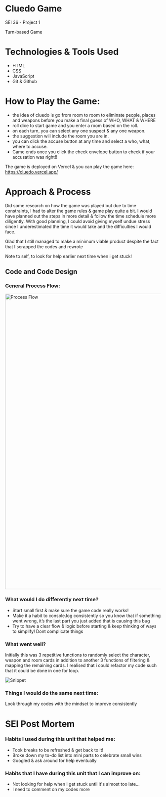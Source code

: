 # Cluedo Game 

SEI 36 - Project 1

Turn-based Game

# Technologies & Tools Used 
- HTML
- CSS
- JavaScript
- Git & Github

# How to Play the Game: 
- the idea of cluedo is go from room to room to eliminate people, places and weapons before you make a final guess of WHO, WHAT & WHERE
- roll dice to start game and you enter a room based on the roll. 
- on each turn, you can select any one suspect & any one weapon. 
- the suggestion will include the room you are in. 
- you can click the accuse button at any time and select a who, what, where to accuse. 
- Game ends once you click the check envelope button to check if your accusation was right!!

The game is deployed on Vercel & you can play the game here: https://cluedo.vercel.app/

# Approach & Process
Did some research on how the game was played but due to time constraints, I had to alter the game rules & game play quite a bit. 
I would have planned out the steps in more detail & follow the time schedule more diligently. With good planning, I could avoid giving myself undue stress since I underestimated the time it would take and the difficulties I would face. 

Glad that I still managed to make a minimum viable product despite the fact that I scrapped the codes and rewrote 

Note to self, to look for help earlier next time when i get stuck! 

## Code and Code Design

### General Process Flow: 

<img width="956" alt="Process Flow" src="https://user-images.githubusercontent.com/103851181/168554002-464e676d-62b3-4eb1-865a-b68f930449db.png">

### What would I do differently next time?
- Start small first & make sure the game code really works! 
- Make it a habit to console.log consistently so you know that if something went wrong, it’s the last part you just added that is causing this bug
- Try to have a clear flow & logic before starting & keep thinking of ways to simplify! Dont complicate things

### What went well?
Initially this was 3 repetitive functions to randomly select the character, weapon and room cards in addition to another 3 functions of filtering & mapping the remaining cards. I realised that i could refactor my code such that it could be done in one for loop.

![Snippet](https://user-images.githubusercontent.com/103851181/168575141-c6f94463-29bc-4ab7-8d2b-40a7ff15a31b.png)

### Things I would do the same next time: 
Look through my codes with the mindset to improve consistently
 
# SEI Post Mortem
### Habits I used during this unit that helped me: 
- Took breaks to be refreshed & get back to it! 
- Broke down my to-do list into mini parts to celebrate small wins 
- Googled & ask around for help eventually
### Habits that I have during this unit that I can improve on:
- Not looking for help when I get stuck until it's almost too late...
- I need to comment on my codes more 
